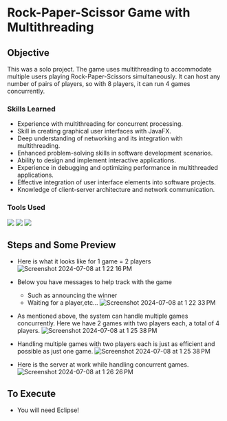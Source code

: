 # Rock-Paper-Scissor Game with Multithreading

## Objective
This was a solo project. The game uses multithreading to accommodate multiple users playing Rock-Paper-Scissors simultaneously. It can host any number of pairs of players, so with 8 players, it can run 4 games concurrently.

### Skills Learned
- Experience with multithreading for concurrent processing.
- Skill in creating graphical user interfaces with JavaFX.
- Deep understanding of networking and its integration with multithreading.
- Enhanced problem-solving skills in software development scenarios.
- Ability to design and implement interactive applications.
- Experience in debugging and optimizing performance in multithreaded applications.
- Effective integration of user interface elements into software projects.
- Knowledge of client-server architecture and network communication.

### Tools Used
<div>
 <img src="https://img.shields.io/badge/-Java-red?&style=for-the-badge&logo=Java&logoColor=white" />
 <img src="https://img.shields.io/badge/-JavaFX-red?&style=for-the-badge&logo=Java&logoColor=white" />
 <img src="https://img.shields.io/badge/-Eclipse-1679A7?&style=for-the-badge&logo=Eclipse&logoColor=white" />
</div>


## Steps and Some Preview
- Here is what it looks like for 1 game = 2 players
![Screenshot 2024-07-08 at 1 22 16 PM](https://github.com/edombelayneh/RPS-game-with-Multithreading/assets/101343364/cf510b01-ebc6-4bb8-a2a4-f43d20904f93)

- Below you have messages to help track with the game
  - Such as announcing the winner
  - Waiting for a player,etc...
![Screenshot 2024-07-08 at 1 22 33 PM](https://github.com/edombelayneh/RPS-game-with-Multithreading/assets/101343364/babba64d-edd9-4e90-b90a-90f580b81aba)

- As mentioned above, the system can handle multiple games concurrently. Here we have 2 games with two players each, a total of 4 players.
![Screenshot 2024-07-08 at 1 25 38 PM](https://github.com/edombelayneh/RPS-game-with-Multithreading/assets/101343364/720b6abd-ca4d-4558-88d7-55051758f1af)

- Handling multiple games with two players each is just as efficient and possible as just one game.
![Screenshot 2024-07-08 at 1 25 38 PM](https://github.com/edombelayneh/RPS-game-with-Multithreading/assets/101343364/3d8e9444-0cd5-4791-87d8-08ae2b32494f)

- Here is the server at work while handling concurrent games.
![Screenshot 2024-07-08 at 1 26 26 PM](https://github.com/edombelayneh/RPS-game-with-Multithreading/assets/101343364/6c072ca5-ffd7-483f-a24d-3536ecca8867)


## To Execute
- You will need Eclipse!
